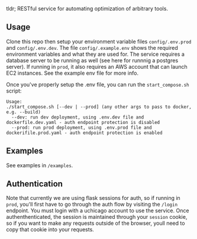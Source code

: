 tldr;
RESTful service for automating optimization of arbitrary tools.

## Usage
Clone this repo then setup your environment variable files `config/.env.prod` and `config/.env.dev`. The file `config/.example.env` shows the required environment variables and what they are used for.
The service requires a database server to be running as well (see here for runnnig a postgres server).
If running in `prod`, it also requires an AWS account that can launch EC2 instances.
See the example env file for more info.

Once you've properly setup the .env file, you can run the `start_compose.sh` script:
```
Usage:
./start_compose.sh [--dev | --prod] (any other args to pass to docker, e.g. --build)
  --dev: run dev deployment, using .env.dev file and dockerfile.dev.yaml - auth endpoint protection is disabled
  --prod: run prod deployment, using .env.prod file and dockerifile.prod.yaml - auth endpoint protection is enabled
```

## Examples
See examples in `/examples`.

## Authentication
Note that currently we are using flask sessions for auth, so if running in `prod`, you'll first have to go through the auth flow by visiting the `/login` endpoint. You must login with a uchicago account to use the service. Once authenthenticated, the session is maintained through your `session` cookie, so if you want to make any requests outside of the browser, youll need to copy that cookie into your requests.
